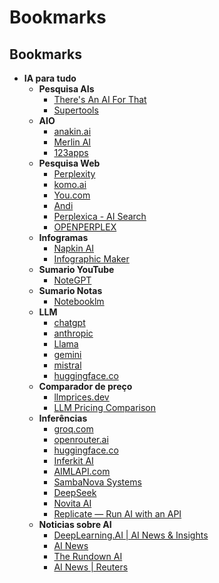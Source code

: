 # Bookmarks

## Bookmarks
- **IA para tudo**
  - **Pesquisa AIs**
    - [There's An AI For That](https://free.theresanaiforthat.com/)
    - [Supertools](https://supertools.therundown.ai/)
  - **AIO**
    - [anakin.ai](https://anakin.ai/)
    - [Merlin AI](https://www.getmerlin.in/)
    - [123apps](https://123apps.com/pt/)
  - **Pesquisa Web**
    - [Perplexity](https://www.perplexity.ai/)
    - [komo.ai](https://komo.ai/)
    - [You.com](https://you.com/)
    - [Andi](https://andisearch.com/)
    - [Perplexica - AI Search](https://perplexica.io/)
    - [OPENPERPLEX](https://openperplex.com/)
  - **Infogramas**
    - [Napkin AI](https://www.napkin.ai/)
    - [Infographic Maker](https://piktochart.com/)
  - **Sumario YouTube**
    - [NoteGPT](https://notegpt.io/)
  - **Sumario Notas**
    - [Notebooklm](https://notebooklm.google/)
  - **LLM**
    - [chatgpt](https://chatgpt.com/)
    - [anthropic](https://www.anthropic.com/)
    - [Llama](https://www.llama.com/)
    - [gemini](https://gemini.google.com/)
    - [mistral](https://mistral.ai/)
    - [huggingface.co](https://huggingface.co/)
  - **Comparador de preço**
    - [llmprices.dev](https://llmprices.dev/)
    - [LLM Pricing Comparison](https://anotherwrapper.com/llm-pricing)
  - **Inferências**
    - [groq.com](https://groq.com/)
    - [openrouter.ai](https://openrouter.ai/)
    - [huggingface.co](https://huggingface.co/)
    - [Inferkit AI](https://inferkit.ai/)
    - [AIMLAPI.com](https://aimlapi.com/)
    - [SambaNova Systems](https://sambanova.ai/)
    - [DeepSeek](https://platform.deepseek.com/sign_in)
    - [Novita AI](https://novita.ai/model-api/pricing)
    - [Replicate — Run AI with an API](https://replicate.com/)
  - **Noticias sobre AI**
    - [DeepLearning.AI | AI News & Insights](https://www.deeplearning.ai/the-batch/)
    - [AI News](https://www.artificialintelligence-news.com/)
    - [The Rundown AI](https://www.therundown.ai/)
    - [AI News | Reuters](https://www.reuters.com/technology/artificial-intelligence/)
